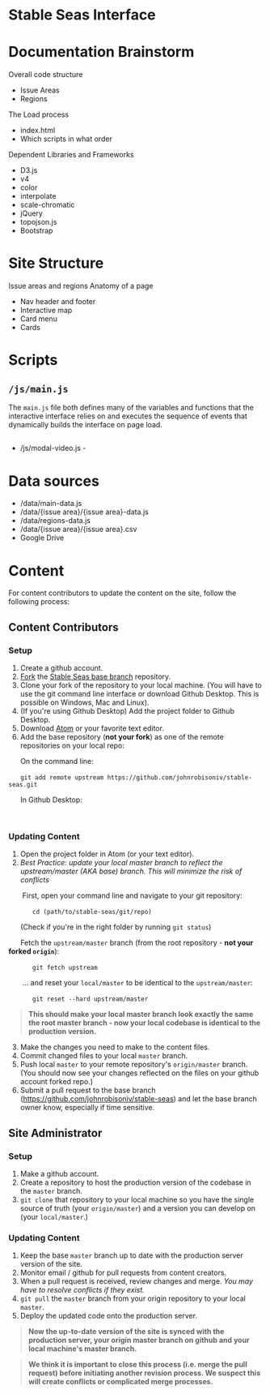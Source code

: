 # Stable Seas Interface

# Documentation Brainstorm

Overall code structure

- Issue Areas
- Regions

The Load process

- index.html
- Which scripts in what order

Dependent Libraries and Frameworks

- D3.js
- v4
- color
- interpolate
- scale-chromatic
- jQuery
- topojson.js
- Bootstrap

# Site Structure

Issue areas and regions Anatomy of a page

- Nav header and footer
- Interactive map
- Card menu
- Cards

# Scripts

## `/js/main.js`

The `main.js` file both defines many of the variables and functions that the interactive interface relies on and executes the sequence of events that dynamically builds the interface on page load.

## #

- /js/modal-video.js -

# Data sources

- /data/main-data.js
- /data/{issue area}/{issue area}-data.js
- /data/regions-data.js
- /data/{issue area}/{issue area}.csv
- Google Drive

# Content

For content contributors to update the content on the site, follow the following process:

## Content Contributors

### Setup

1. Create a github account.
2. [Fork](https://help.github.com/articles/fork-a-repo/) the [Stable Seas base branch](https://github.com/johnrobisoniv/stable-seas) repository.
3. Clone your fork of the repository to your local machine. (You will have to use the git command line interface or download Github Desktop. This is possible on Windows, Mac and Linux).
4. (If you're using Github Desktop) Add the project folder to Github Desktop.
5. Download [Atom](https://atom.io/) or your favorite text editor.
6. Add the base repository (**not your fork**) as one of the remote repositories on your local repo:<br />

&nbsp;&nbsp;&nbsp;&nbsp;&nbsp;&nbsp;On the command line:

&nbsp;&nbsp;&nbsp;&nbsp;&nbsp;&nbsp;`git add remote upstream https://github.com/johnrobisoniv/stable-seas.git`

&nbsp;&nbsp;&nbsp;&nbsp;&nbsp;&nbsp;In Github Desktop:

&nbsp;&nbsp;&nbsp;&nbsp;&nbsp;&nbsp;

### Updating Content

1. Open the project folder in Atom (or your text editor).
2. *Best Practice: update your local master branch to reflect the upstream/master (AKA base) branch. This will minimize the risk of conflicts*

&nbsp;&nbsp;&nbsp;&nbsp;&nbsp;&nbsp; First, open your command line and navigate to your git repository:

&nbsp;&nbsp;&nbsp;&nbsp;&nbsp;&nbsp;&nbsp;&nbsp;&nbsp;&nbsp;&nbsp;&nbsp;`cd (path/to/stable-seas/git/repo)`

&nbsp;&nbsp;&nbsp;&nbsp;&nbsp;&nbsp;(Check if you're in the right folder by running `git status`)

&nbsp;&nbsp;&nbsp;&nbsp;&nbsp;&nbsp;Fetch the `upstream/master` branch (from the root repository - **not your forked `origin`**):

&nbsp;&nbsp;&nbsp;&nbsp;&nbsp;&nbsp;&nbsp;&nbsp;&nbsp;&nbsp;&nbsp;&nbsp;`git fetch upstream`

&nbsp;&nbsp;&nbsp;&nbsp;&nbsp;&nbsp; ... and reset your `local/master` to be identical to the `upstream/master`:

&nbsp;&nbsp;&nbsp;&nbsp;&nbsp;&nbsp;&nbsp;&nbsp;&nbsp;&nbsp;&nbsp;&nbsp;`git reset --hard upstream/master`

> **This should make your local master branch look exactly the same the root master branch - now your local codebase is identical to the production version.**

3. Make the changes you need to make to the content files.
4. Commit changed files to your local `master` branch.
5. Push local `master` to your remote repository's `origin/master` branch. (You should now see your changes reflected on the files on your github account forked repo.)
6. Submit a pull request to the base branch (https://github.com/johnrobisoniv/stable-seas) and let the base branch owner know, especially if time sensitive.

## Site Administrator

### Setup
1. Make a github account.
2. Create a repository to host the production version of the codebase in the `master` branch.
3. `git clone` that repository to your local machine so you have the single source of truth (your `origin/master`) and a version you can develop on (your `local/master`.)

### Updating Content
1. Keep the base `master` branch up to date with the production server version of the site.
2. Monitor email / github for pull requests from content creators.
3. When a pull request is received, review changes and merge. *You may have to resolve conflicts if they exist.*
4. `git pull` the `master` branch from your origin repository to your local `master`.
5. Deploy the updated code onto the production server.

> **Now the up-to-date version of the site is synced with the production server, your origin master branch on github and your local machine's master branch.**

> **We think it is important to close this process (i.e. merge the pull request) before initiating another revision process. We suspect this will create conflicts or complicated merge processes.**
